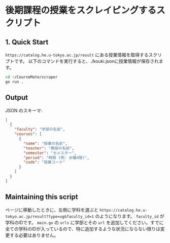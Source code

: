 # 後期課程の授業をスクレイピングするスクリプト

## 1. Quick Start
`https://catalog.he.u-tokyo.ac.jp/result` にある授業情報を取得するスクリプトです。
以下のコマンドを実行すると、./kouki.jsonに授業情報が保存されます。

```bash
cd ~/CourseMate/scraper
go run .
```

## Output

JSON のスキーマ:
```json file=kouki.json
[
  {
    "faculty": "学部の名前",
    "courses": [
      {
        "name": "授業の名前",
        "teacher": "教授の名前",
        "semester": "セメスター",
        "period": "時限 (例: 水曜4限)",
        "code": "授業コード"
      }
    ]
  }
]
```

## Maintaining this script
ページに移動したときに、左側に学科を選ぶと `https://catalog.he.u-tokyo.ac.jp/result?type=ug&faculty_id=1` のようになります。 `faculty_id` が学科のIDです。
`main.go` の `urls` に学部とその `url` を追加してください。すでに全ての学科のIDが入っているので、特に追加するような状況にならない限りは変更する必要はありません。
